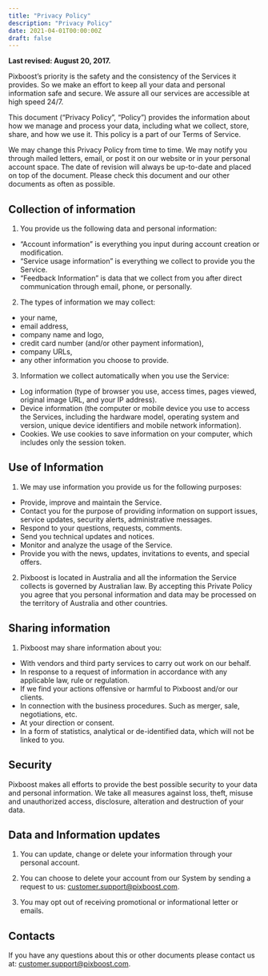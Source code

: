 ```yaml
---
title: "Privacy Policy"
description: "Privacy Policy"
date: 2021-04-01T00:00:00Z
draft: false
---
```


**Last revised: August 20, 2017.**

Pixboost’s priority is the safety and the consistency of the Services it
provides. So we make an effort to keep all your data and personal
information safe and secure. We assure all our services are accessible
at high speed 24/7.

This document (“Privacy Policy”, “Policy”) provides the information
about how we manage and process your data, including what we collect,
store, share, and how we use it. This policy is a part of our Terms of
Service.

We may change this Privacy Policy from time to time. We may notify you
through mailed letters, email, or post it on our website or in your
personal account space. The date of revision will always be up-to-date
and placed on top of the document. Please check this document and our
other documents as often as possible.

## Collection of information

1. You provide us the following data and personal information:

-   “Account information” is everything you input during account
    creation or modification.
-   “Service usage information” is everything we collect to provide you
    the Service.
-   “Feedback Information” is data that we collect from you after direct
    communication through email, phone, or personally.

2. The types of information we may collect:

-   your name,
-   email address,
-   company name and logo,
-   credit card number (and/or other payment information),
-   company URLs,
-   any other information you choose to provide.

3. Information we collect automatically when you use the Service:

-   Log information (type of browser you use, access times, pages
    viewed, original image URL, and your IP address).
-   Device information (the computer or mobile device you use to access
    the Services, including the hardware model, operating system and
    version, unique device identifiers and mobile network information).
-   Cookies. We use cookies to save information on your computer, which
    includes only the session token.

## Use of Information

1. We may use information you provide us for the following purposes:

-   Provide, improve and maintain the Service.
-   Contact you for the purpose of providing information on support
    issues, service updates, security alerts, administrative messages.
-   Respond to your questions, requests, comments.
-   Send you technical updates and notices.
-   Monitor and analyze the usage of the Service.
-   Provide you with the news, updates, invitations to events, and
    special offers.

2. Pixboost is located in Australia and all the information the Service
collects is governed by Australian law. By accepting this Private Policy
you agree that you personal information and data may be processed on the
territory of Australia and other countries.

## Sharing information

1. Pixboost may share information about you:

-   With vendors and third party services to carry out work on our
    behalf.
-   In response to a request of information in accordance with any
    applicable law, rule or regulation.
-   If we find your actions offensive or harmful to Pixboost and/or our
    clients.
-   In connection with the business procedures. Such as merger, sale,
    negotiations, etc.
-   At your direction or consent.
-   In a form of statistics, analytical or de-identified data, which
    will not be linked to you.

## Security

Pixboost makes all efforts to provide the best possible security to your
data and personal information. We take all measures against loss, theft,
misuse and unauthorized access, disclosure, alteration and destruction
of your data.

## Data and Information updates

1. You can update, change or delete your information through your
personal account.

2. You can choose to delete your account from our System by sending a
request to us:
[customer.support@pixboost.com](mailto:customer.support@pixboost.com).

3. You may opt out of receiving promotional or informational letter or
emails.

## Contacts

If you have any questions about this or other documents please contact
us at:
[customer.support@pixboost.com](mailto:customer.support@pixboost.com).


